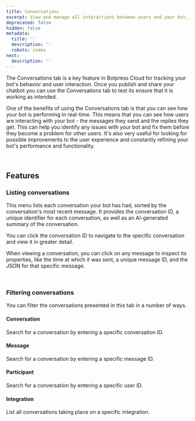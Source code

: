 ```yaml
---
title: Conversations
excerpt: View and manage all interactions between users and your bot.
deprecated: false
hidden: false
metadata:
  title: ''
  description: ''
  robots: index
next:
  description: ''
---
```

The Conversations tab is a key feature in Botpress Cloud for tracking your bot's behavior and user interaction. Once you publish and share your chatbot you can use the Conversations tab to test its ensure that it is working as intended.

One of the benefits of using the Conversations tab is that you can see how your bot is performing in real-time. This means that you can see how users are interacting with your bot - the messages they send and the replies they get. This can help you identify any issues with your bot and fix them before they become a problem for other users. It's also very useful for looking for possible improvements to the user experience and constantly refining your bot's performance and functionality.

<br />

## Features

### Listing conversations

This menu lists each conversation your bot has had, sorted by the conversation's most recent message. It provides the conversation ID, a unique identifier for each conversation, as well as an AI-generated summary of the conversation.

You can click the conversation ID to navigate to the specific conversation and view it in greater detail.

When viewing a conversation, you can click on any message to inspect its properties, like the time at which it was sent, a unique message ID, and the JSON for that specific message.

<br />

### Filtering conversations

You can filter the conversations presented in this tab in a number of ways.

#### Conversation

Search for a conversation by entering a specific conversation ID.

#### Message

Search for a conversation by entering a specific message ID.

#### Participant

Search for a conversation by entering a specific user ID.

#### Integration

List all conversations taking place on a specific integration.
